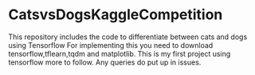 # CatsvsDogsKaggleCompetition #
This repository includes the code to differentiate between cats and dogs using Tensorflow
For implementing this you need to download tensorflow,tflearn,tqdm and matplotlib.
This is my first project using tensorflow more to follow.
Any queries do put up in issues.

